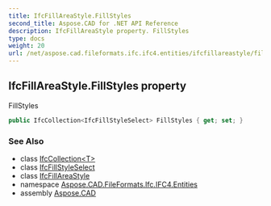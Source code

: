 ```yaml
---
title: IfcFillAreaStyle.FillStyles
second_title: Aspose.CAD for .NET API Reference
description: IfcFillAreaStyle property. FillStyles
type: docs
weight: 20
url: /net/aspose.cad.fileformats.ifc.ifc4.entities/ifcfillareastyle/fillstyles/
---
```

## IfcFillAreaStyle.FillStyles property

FillStyles

```csharp
public IfcCollection<IfcFillStyleSelect> FillStyles { get; set; }
```

### See Also

* class [IfcCollection&lt;T&gt;](../../../aspose.cad.fileformats.ifc/ifccollection-1/)
* class [IfcFillStyleSelect](../../../aspose.cad.fileformats.ifc.ifc4.types/ifcfillstyleselect/)
* class [IfcFillAreaStyle](../)
* namespace [Aspose.CAD.FileFormats.Ifc.IFC4.Entities](../../ifcfillareastyle/)
* assembly [Aspose.CAD](../../../)



